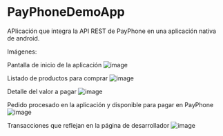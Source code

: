 # PayPhoneDemoApp
 APlicación que integra la API REST de PayPhone en una aplicación nativa de android.
 
 Imágenes:
 
 Pantalla de inicio de la aplicación
 ![image](https://user-images.githubusercontent.com/85127763/153567188-71f6dcc2-2c6e-4f9b-8e96-84c8ccd3765d.png)

Listado de productos para comprar
![image](https://user-images.githubusercontent.com/85127763/153567213-8b8e6029-3e78-489c-bc27-5290bf3e02a1.png)

Detalle del valor a pagar
![image](https://user-images.githubusercontent.com/85127763/153567235-00c11325-4691-4dbc-a477-92f4e2e562cb.png)

Pedido procesado en la aplicación y disponible para pagar en PayPhone
![image](https://user-images.githubusercontent.com/85127763/153567250-74b81b55-036b-4c1e-b772-25e9f79643c3.png)

Transacciones que reflejan en la página de desarrollador
![image](https://user-images.githubusercontent.com/85127763/153567379-85b628b8-c577-48c8-bb1d-a3c493e108d6.png)

